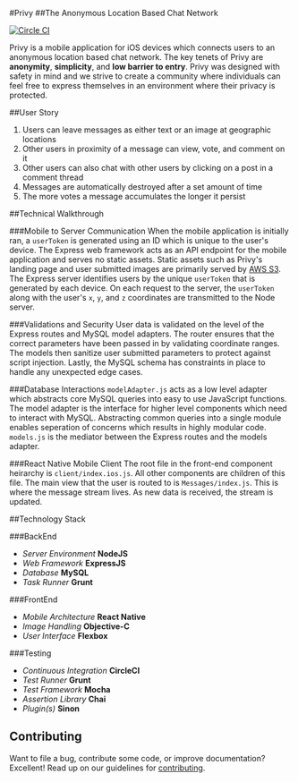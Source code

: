 #Privy
##The Anonymous Location Based Chat Network

[![Circle CI](https://circleci.com/gh/team-oath/uncovery.svg?style=badge)](https://circleci.com/gh/team-oath/uncovery)

Privy is a mobile application for iOS devices which connects users to an anonymous
location based chat network. The key tenets of Privy are
**anonymity**, **simplicity**, and **low barrier to entry**.
Privy was designed with safety in mind and we strive to create a community
where individuals can feel free to express themselves in an environment where their privacy
is protected.

##User Story

1. Users can leave messages as either text or an image at geographic locations
2. Other users in proximity of a message can view, vote, and comment on it
3. Other users can also chat with other users by clicking on a post in a comment thread
4. Messages are automatically destroyed after a set amount of time
5. The more votes a message accumulates the longer it persist

##Technical Walkthrough

###Mobile to Server Communication
When the mobile application is initially ran, a `userToken` is generated using an
ID which is unique to the user's device.
The Express web framework acts as an API
endpoint for the mobile application and serves no static assets.
Static assets such as Privy's landing page and user submitted images are
primarily served by [AWS S3](http://aws.amazon.com/).
The Express server identifies users by the
unique `userToken` that is generated by each device. On each request to the
server, the `userToken` along with the user's `x`, `y`, and `z` coordinates are
transmitted to the Node server.

###Validations and Security
User data is validated on the level of the Express routes and MySQL model
adapters.
The router ensures that the correct parameters have been passed
in by validating coordinate ranges.
The models then sanitize user submitted parameters to protect against script
injection. Lastly, the MySQL schema has constraints in place to handle any
unexpected edge cases.

###Database Interactions
`modelAdapter.js` acts as a low level adapter which abstracts core
MySQL queries into easy to use JavaScript functions.
The model adapter is the interface for higher level components which need to
interact with MySQL. Abstracting common
queries into a single module enables seperation of concerns which results in
highly modular code.
`models.js` is the mediator between the Express routes and the models adapter.

###React Native Mobile Client
The root file in the front-end component heirarchy is `client/index.ios.js`. All other components are children of this file. The main view that the user is routed to is `Messages/index.js`. This is where the message stream lives. As new data is received, the stream is updated.

##Technology Stack

###BackEnd
- *Server Environment* **NodeJS**
- *Web Framework* **ExpressJS**
- *Database* **MySQL**
- *Task Runner* **Grunt**

###FrontEnd
- *Mobile Architecture* **React Native**
- *Image Handling* **Objective-C**
- *User Interface* **Flexbox**

###Testing
- *Continuous Integration* **CircleCI**
- *Test Runner* **Grunt**
- *Test Framework* **Mocha**
- *Assertion Library* **Chai**
- *Plugin(s)* **Sinon**

## Contributing

Want to file a bug, contribute some code, or improve documentation? Excellent! Read up on our
guidelines for
[contributing](https://github.com/team-oath/uncovery/blob/master/CONTRIBUTING.md).
